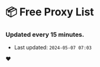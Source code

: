 # :package: Free Proxy List
### Updated every 15 minutes.

- Last updated: `2024-05-07 07:03`

:heart:
